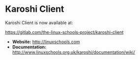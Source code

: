 # Karoshi Client

Karoshi Client is now available at: 

https://gitlab.com/the-linux-schools-project/karoshi-client


- **Website:** http://linuxschools.com
- **Documentation:** http://www.linuxschools.org.uk/karoshi/documentation/wiki/

